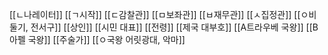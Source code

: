 [[ㄴ나레이터]]
[[ㄱ시작]]
[[ㄷ감찰관]]
[[ㅁ보좌관]]
[[ㅂ재무관]]
[[ㅅ집정관]]
[[ㅇ비둘기, 전서구]]
[[상인]]
[[시민 대표]]
[[전령]]
[[제국 대부호]]
[[A트라우베 국왕]]
[[B아펠 국왕]]
[[주술가]]
[[ㅇ국왕 어릿광대, 악마]]
